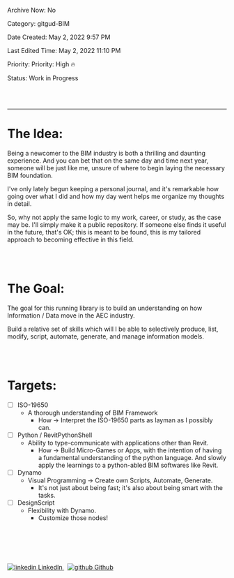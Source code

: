 Archive Now: No

Category: gitgud-BIM

Date Created: May 2, 2022 9:57 PM

Last Edited Time: May 2, 2022 11:10 PM

Priority: Priority: High 🔥

Status: Work in Progress


<br>
</br>

---
# The Idea:

Being a newcomer to the BIM industry is both a thrilling and daunting experience. And you can bet that on the same day and time next year, someone will be just like me, unsure of where to begin laying the necessary BIM foundation.

I've only lately begun keeping a personal journal, and it's remarkable how going over what I did and how my day went helps me organize my thoughts in detail.

So, why not apply the same logic to my work, career, or study, as the case may be. I'll simply make it a public repository. If someone else finds it useful in the future, that's OK; this is meant to be found, this is my tailored approach to becoming effective in this field.

<br>
</br>

# The Goal:

The goal for this running library is to build an understanding on how Information / Data move in the AEC industry. 

Build a relative set of skills which will I be able to selectively produce, list, modify, script, automate, generate, and manage information models.

<br>
</br>

# Targets:

- [ ]  ISO-19650
    - A thorough understanding of BIM Framework
        - How → Interpret the ISO-19650 parts as layman as I possibly can.
- [ ]  Python / RevitPythonShell
    - Ability to type-communicate with applications other than Revit.
        - How → Build Micro-Games or Apps, with the intention of having a fundamental understanding of the python language.
        And slowly apply the learnings to a python-abled BIM softwares like Revit.
- [ ]  Dynamo
    - Visual Programming → Create own Scripts, Automate, Generate.
        - It's not just about being fast; it's also about being smart with the tasks.
- [ ]  DesignScript
    - Flexibility with Dynamo.
        - Customize those nodes!

<br>
</br>
<br>
</br>
<p>
  <a href="https://www.linkedin.com/in/binoootuliao/" rel="nofollow noreferrer">
    <img src="https://i.stack.imgur.com/gVE0j.png" alt="linkedin"> LinkedIn
  </a> &nbsp; 
  <a href="https://github.com/melbinoooo" rel="nofollow noreferrer">
    <img src="https://i.stack.imgur.com/tskMh.png" alt="github"> Github
  </a>
</p>

